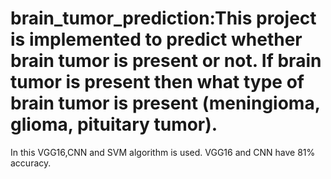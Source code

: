 # brain_tumor_prediction:This project is implemented to predict whether brain tumor is present or not. If brain tumor is present then what type of brain tumor is present (meningioma, glioma, pituitary tumor).
In this VGG16,CNN and SVM algorithm is used.
VGG16 and CNN have 81% accuracy.
